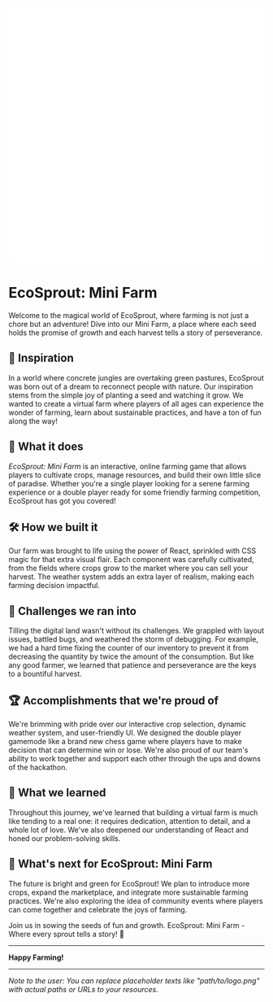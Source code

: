 ![EcoSprout Logo](logo3.png)
# EcoSprout: Mini Farm
Welcome to the magical world of EcoSprout, where farming is not just a chore but an adventure! Dive into our Mini Farm, a place where each seed holds the promise of growth and each harvest tells a story of perseverance.

## 🌱 Inspiration

In a world where concrete jungles are overtaking green pastures, EcoSprout was born out of a dream to reconnect people with nature. Our inspiration stems from the simple joy of planting a seed and watching it grow. We wanted to create a virtual farm where players of all ages can experience the wonder of farming, learn about sustainable practices, and have a ton of fun along the way!

## 🌾 What it does

*EcoSprout: Mini Farm* is an interactive, online farming game that allows players to cultivate crops, manage resources, and build their own little slice of paradise. Whether you're a single player looking for a serene farming experience or a double player ready for some friendly farming competition, EcoSprout has got you covered!

## 🛠 How we built it

Our farm was brought to life using the power of React, sprinkled with CSS magic for that extra visual flair. Each component was carefully cultivated, from the fields where crops grow to the market where you can sell your harvest. The weather system adds an extra layer of realism, making each farming decision impactful.

## 🚜 Challenges we ran into

Tilling the digital land wasn't without its challenges. We grappled with layout issues, battled bugs, and weathered the storm of debugging. For example, we had a hard time fixing the counter of our inventory to prevent it from decreasing the quantity by twice the amount of the consumption. But like any good farmer, we learned that patience and perseverance are the keys to a bountiful harvest.

## 🏆 Accomplishments that we're proud of

We're brimming with pride over our interactive crop selection, dynamic weather system, and user-friendly UI. We designed the double player gamemode like a brand new chess game where players have to make decision that can determine win or lose. We're also proud of our team's ability to work together and support each other through the ups and downs of the hackathon.

## 🌟 What we learned

Throughout this journey, we've learned that building a virtual farm is much like tending to a real one: it requires dedication, attention to detail, and a whole lot of love. We've also deepened our understanding of React and honed our problem-solving skills.

## 🌻 What's next for EcoSprout: Mini Farm

The future is bright and green for EcoSprout! We plan to introduce more crops, expand the marketplace, and integrate more sustainable farming practices. We're also exploring the idea of community events where players can come together and celebrate the joys of farming.

Join us in sowing the seeds of fun and growth. EcoSprout: Mini Farm - Where every sprout tells a story! 🌱

---

**Happy Farming!**

---

*Note to the user: You can replace placeholder texts like "path/to/logo.png" with actual paths or URLs to your resources.*
